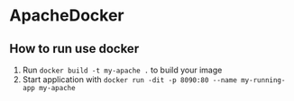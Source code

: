 # ApacheDocker
How to run use docker
---

1. Run `docker build -t my-apache .` to build your image
2. Start application with `docker run -dit -p 8090:80 --name my-running-app my-apache`
